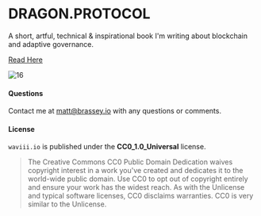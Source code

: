 # DRAGON.PROTOCOL
A short, artful, technical & inspirational book I'm writing about blockchain and adaptive governance. 

[Read Here](https://github.com/MBrassey/DRAGON.PROTOCOL/blob/main/DRAGONPROTOCOL.pdf)

![16](https://user-images.githubusercontent.com/16184941/216908318-352cd53b-4c26-45ae-ac50-5593f0c953e6.jpg)

#### Questions

Contact me at [matt@brassey.io](mailto:matt@brassey.io) with any questions or comments.

#### License

`waviii.io` is published under the **CC0_1.0_Universal** license.

> The Creative Commons CC0 Public Domain Dedication waives copyright interest in a work you've created and dedicates it to the world-wide public domain. Use CC0 to opt out of copyright entirely and ensure your work has the widest reach. As with the Unlicense and typical software licenses, CC0 disclaims warranties. CC0 is very similar to the Unlicense.
